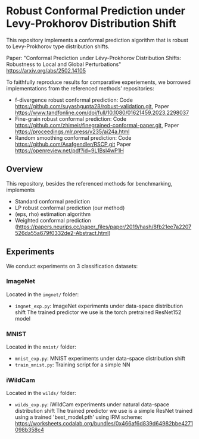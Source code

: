 # Robust Conformal Prediction under Levy-Prokhorov Distribution Shift

This repository implements a conformal prediction algorithm that is robust to Levy-Prokhorov type distribution shifts.

Paper: "Conformal Prediction under Lévy-Prokhorov Distribution Shifts: Robustness to Local and Global Perturbations" 
https://arxiv.org/abs/2502.14105

To faithfully reproduce results for comparative experiements, we borrowed implementations from the referenced methods' 
repositories:
- f-divergence robust conformal prediction: Code https://github.com/suyashgupta28/robust-validation.git, Paper https://www.tandfonline.com/doi/full/10.1080/01621459.2023.2298037
- Fine-grain robust conformal prediction: Code https://github.com/zhimeir/finegrained-conformal-paper.git, Paper https://proceedings.mlr.press/v235/ai24a.html
- Random smoothing conformal prediction: Code https://github.com/Asafgendler/RSCP.git Paper https://openreview.net/pdf?id=9L1BsI4wP1H

## Overview

This repository, besides the referenced methods for benchmarking, implements
- Standard conformal prediction
- LP robust conformal prediction (our method)
- (eps, rho) estimation algorithm
- Weighted conformal prediction (https://papers.neurips.cc/paper_files/paper/2019/hash/8fb21ee7a2207526da55a679f0332de2-Abstract.html)

## Experiments

We conduct experiments on 3 classification datasets:

### ImageNet
Located in the `imgnet/` folder:
- `imgnet_exp.py`:  ImageNet experiments under data-space distribution shift 
The trained predictor we use is the torch pretrained ResNet152 model

### MNIST 
Located in the `mnist/` folder:
- `mnist_exp.py`:  MNIST experiments under data-space distribution shift
- `train_mnist.py`: Training script for a simple NN

### iWildCam  
Located in the `wilds/` folder:
- `wilds_exp.py`:  iWildCam experiments under natural data-space distribution shift
The trained predictor we use is a simple ResNet trained using a trained 'best_model.pth' using IRM scheme:
https://worksheets.codalab.org/bundles/0x466af6d839d64982bbe4271098b358c4


